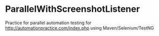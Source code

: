 # ParallelWithScreenshotListener
Practice for parallel automation testing for http://automationpractice.com/index.php using Maven/Selenium/TestNG
